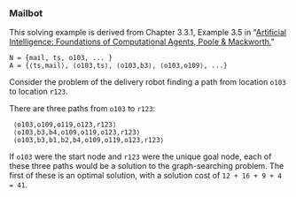 ### Mailbot

This solving example is derived from Chapter 3.3.1, Example 3.5 in "[Artificial 
Intelligence: Foundations of Computational Agents, Poole & Mackworth.](https://artint.info/2e/html/ArtInt2e.Ch3.S3.SS1.html)"

```
N = {mail, ts, o103, ... }
A = {⟨ts,mail⟩, ⟨o103,ts⟩, ⟨o103,b3⟩, ⟨o103,o109⟩, ...}
```

Consider the problem of the delivery robot finding a path from location `o103`
to location `r123`. 
 
There are three paths from `o103` to `r123`:

``` 
 ⟨o103,o109,o119,o123,r123⟩
 ⟨o103,b3,b4,o109,o119,o123,r123⟩
 ⟨o103,b3,b1,b2,b4,o109,o119,o123,r123⟩
```
 
If `o103` were the start node and `r123` were the unique goal node, each of 
these three paths would be a solution to the graph-searching problem.
The first of these is an optimal solution, with a solution cost of
`12 + 16 + 9 + 4 = 41`.